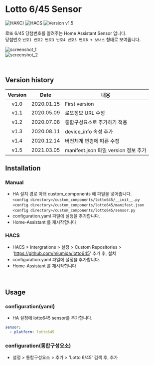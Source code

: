 # Lotto 6/45 Sensor

![HAKC)][hakc-shield]
![HACS][hacs-shield]
![Version v1.5][version-shield]

로또 6/45 당첨번호를 알려주는 Home Assistant Sensor 입니다.<br>
당첨번호 `번호1 번호2 번호3 번호4 번호5 번호6 + 보너스` 형태로 보여줍니다.

![screenshot_1](https://github.com/miumida/lotto645/blob/master/Screenshot_1.png)<br>
![screenshot_2](https://github.com/miumida/lotto645/blob/master/Screenshot_2.png)<br>

<br>

## Version history
| Version | Date        | 내용              |
| :-----: | :---------: | ----------------------- |
| v1.0    | 2020.01.15  | First version  |
| v1.1    | 2020.05.09  | 로또정보 URL 수정  |
| v1.2    | 2020.07.08  | 통합구성요소로 추가하기 적용 |
| v1.3    | 2020.08.11  | device_info 속성 추가 |
| v1.4    | 2020.12.14  | 버전체계 변경에 따른 수정   |
| v1.5    | 2021.03.05  | manifest.json 파일 version 정보 추가  |

## Installation
### Manual
- HA 설치 경로 아래 custom_components 에 파일을 넣어줍니다.<br>
  `<config directory>/custom_components/lotto645/__init__.py`<br>
  `<config directory>/custom_components/lotto645/manifest.json`<br>
  `<config directory>/custom_components/lotto645/sensor.py`<br>
- configuration.yaml 파일에 설정을 추가합니다.<br>
- Home-Assistant 를 재시작합니다<br>
### HACS
- HACS > Intergrations > 설정 > Custom Repositories > '<https://github.com/miumida/lotto645>' 추가 후, 설치<br>
- configuration.yaml 파일에 설정을 추가합니다.<br>
- Home-Assistant 를 재시작합니다<br>
<br><br>
## Usage
### configuration(yaml)
- HA 설정에 lotto645 sensor를 추가합니다.<br>
```yaml
sensor:
  - platform: lotto645
```
### configuration(통합구성요소)
- 설정 > 통합구성요소 > 추가 > 'Lotto 6/45' 검색 후, 추가

[version-shield]: https://img.shields.io/badge/version-v1.5-orange.svg
[hakc-shield]: https://img.shields.io/badge/HAKC-Enjoy-blue.svg
[hacs-shield]: https://img.shields.io/badge/HACS-Custom-red.svg
